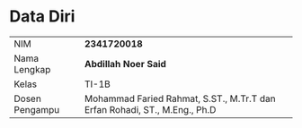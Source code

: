 # Data Diri

|  |  |
|--|--|
| NIM | **2341720018** |
| Nama Lengkap | **Abdillah Noer Said** |
| Kelas | TI-1B |
| Dosen Pengampu | Mohammad Faried Rahmat, S.ST., M.Tr.T dan Erfan Rohadi, ST., M.Eng., Ph.D|
